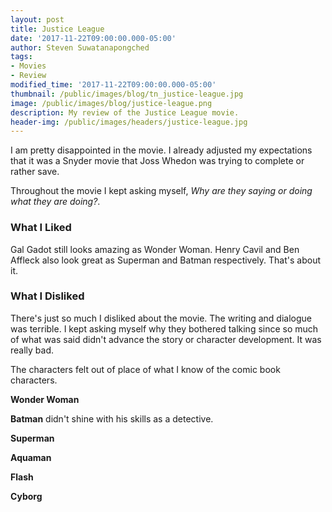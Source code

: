 ```yaml
---
layout: post
title: Justice League
date: '2017-11-22T09:00:00.000-05:00'
author: Steven Suwatanapongched
tags:
- Movies
- Review
modified_time: '2017-11-22T09:00:00.000-05:00'
thumbnail: /public/images/blog/tn_justice-league.jpg
image: /public/images/blog/justice-league.png
description: My review of the Justice League movie.
header-img: /public/images/headers/justice-league.jpg
---
```


I am pretty disappointed in the movie. I already adjusted my expectations that it was a Snyder movie that Joss Whedon was trying to complete or rather save.

Throughout the movie I kept asking myself, *Why are they saying or doing what they are doing?*.

### What I Liked

Gal Gadot still looks amazing as Wonder Woman. Henry Cavil and Ben Affleck also look great as Superman and Batman respectively. That's about it.

### What I Disliked

There's just so much I disliked about the movie. The writing and dialogue was terrible. I kept asking myself why they bothered talking since so much of what was said didn't advance the story or character development. It was really bad.

The characters felt out of place of what I know of the comic book characters.

**Wonder Woman**

**Batman** didn't shine with his skills as a detective.

**Superman**

**Aquaman**

**Flash**

**Cyborg**

